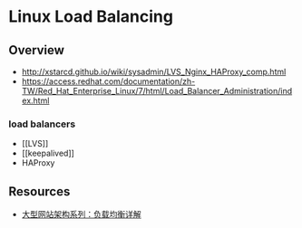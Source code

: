 # Linux Load Balancing


## Overview

- http://xstarcd.github.io/wiki/sysadmin/LVS_Nginx_HAProxy_comp.html
- https://access.redhat.com/documentation/zh-TW/Red_Hat_Enterprise_Linux/7/html/Load_Balancer_Administration/index.html

### load balancers

- [[LVS]]
- [[keepalived]]
- HAProxy


## Resources

- [大型网站架构系列：负载均衡详解](http://mp.weixin.qq.com/s?__biz=MzAxNzMwOTQ0NA%3D%3D&mid=2653354620&idx=4&sn=8e6e02a94f614c18449244375b028418)
